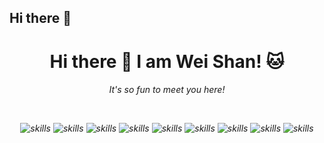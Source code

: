 ## Hi there 👋

<h1 align="center">Hi there 👋 I am Wei Shan! 🐱</h1>
<h6 align="center">It's so fun to meet you here!</p>
<br/>

<div align="center">
  
  ![skills](https://img.shields.io/badge/-PYTHON-FF0000?style=for-the-badge&logo=javascript&logoColor=white&color=blue)
  ![skills](https://img.shields.io/badge/-JAVASCRIPT-FF0000?style=for-the-badge&logo=javascript&logoColor=white&color=red)
  ![skills](https://img.shields.io/badge/-HTML-FF0000?style=for-the-badge&logo=html5&logoColor=white&color=green)
  ![skills](https://img.shields.io/badge/-CSS-FF0000?style=for-the-badge&logo=css3&logoColor=white&color=blue)
  ![skills](https://img.shields.io/badge/-NODE_JS-FF0000?style=for-the-badge&logo=node.js&logoColor=white&color=purple)
  ![skills](https://img.shields.io/badge/-TAILWIND_CSS-FF0000?style=for-the-badge&logo=tailwindcss&logoColor=white&color=22D3EE)
  ![skills](https://img.shields.io/badge/-REACT_JS-FF0000?style=for-the-badge&logo=react&logoColor=white&color=38BDF8)
  ![skills](https://img.shields.io/badge/-SQLITE-FF0000?style=for-the-badge&logo=sqlite&logoColor=white&color=blue)
  ![skills](https://img.shields.io/badge/-EXPRESS_JS-FF0000?style=for-the-badge&logo=express&logoColor=white&color=grey)
  
</div>

<!--
**lukashow/lukashow** is a ✨ _special_ ✨ repository because its `README.md` (this file) appears on your GitHub profile.

Here are some ideas to get you started:

- 🔭 I’m currently working on ...
- 🌱 I’m currently learning ...
- 👯 I’m looking to collaborate on ...
- 🤔 I’m looking for help with ...
- 💬 Ask me about ...
- 📫 How to reach me: ...
- 😄 Pronouns: ...
- ⚡ Fun fact: ...
-->
